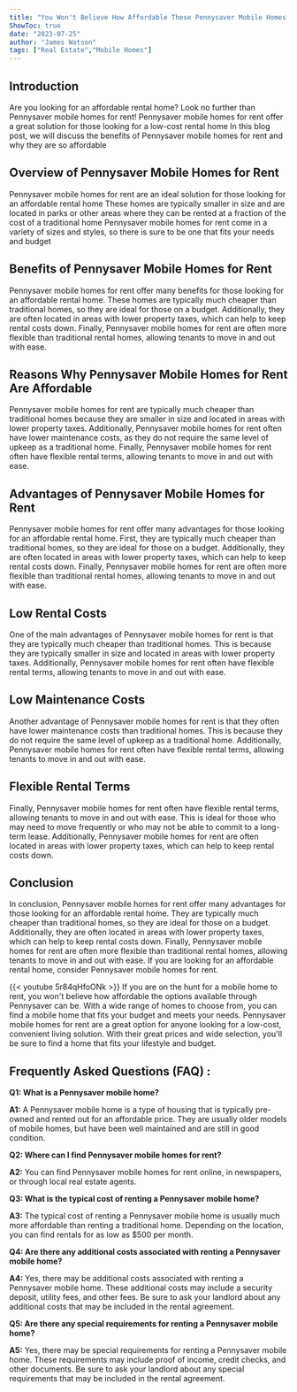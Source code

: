 ```yaml
---
title: "You Won't Believe How Affordable These Pennysaver Mobile Homes for Rent Are!"
ShowToc: true 
date: "2023-07-25"
author: "James Watson" 
tags: ["Real Estate","Mobile Homes"]
---
```

## Introduction
Are you looking for an affordable rental home? Look no further than Pennysaver mobile homes for rent! Pennysaver mobile homes for rent offer a great solution for those looking for a low-cost rental home In this blog post, we will discuss the benefits of Pennysaver mobile homes for rent and why they are so affordable

## Overview of Pennysaver Mobile Homes for Rent
Pennysaver mobile homes for rent are an ideal solution for those looking for an affordable rental home These homes are typically smaller in size and are located in parks or other areas where they can be rented at a fraction of the cost of a traditional home Pennysaver mobile homes for rent come in a variety of sizes and styles, so there is sure to be one that fits your needs and budget

## Benefits of Pennysaver Mobile Homes for Rent
Pennysaver mobile homes for rent offer many benefits for those looking for an affordable rental home. These homes are typically much cheaper than traditional homes, so they are ideal for those on a budget. Additionally, they are often located in areas with lower property taxes, which can help to keep rental costs down. Finally, Pennysaver mobile homes for rent are often more flexible than traditional rental homes, allowing tenants to move in and out with ease.

## Reasons Why Pennysaver Mobile Homes for Rent Are Affordable
Pennysaver mobile homes for rent are typically much cheaper than traditional homes because they are smaller in size and located in areas with lower property taxes. Additionally, Pennysaver mobile homes for rent often have lower maintenance costs, as they do not require the same level of upkeep as a traditional home. Finally, Pennysaver mobile homes for rent often have flexible rental terms, allowing tenants to move in and out with ease.

## Advantages of Pennysaver Mobile Homes for Rent
Pennysaver mobile homes for rent offer many advantages for those looking for an affordable rental home. First, they are typically much cheaper than traditional homes, so they are ideal for those on a budget. Additionally, they are often located in areas with lower property taxes, which can help to keep rental costs down. Finally, Pennysaver mobile homes for rent are often more flexible than traditional rental homes, allowing tenants to move in and out with ease.

## Low Rental Costs
One of the main advantages of Pennysaver mobile homes for rent is that they are typically much cheaper than traditional homes. This is because they are typically smaller in size and located in areas with lower property taxes. Additionally, Pennysaver mobile homes for rent often have flexible rental terms, allowing tenants to move in and out with ease.

## Low Maintenance Costs
Another advantage of Pennysaver mobile homes for rent is that they often have lower maintenance costs than traditional homes. This is because they do not require the same level of upkeep as a traditional home. Additionally, Pennysaver mobile homes for rent often have flexible rental terms, allowing tenants to move in and out with ease.

## Flexible Rental Terms
Finally, Pennysaver mobile homes for rent often have flexible rental terms, allowing tenants to move in and out with ease. This is ideal for those who may need to move frequently or who may not be able to commit to a long-term lease. Additionally, Pennysaver mobile homes for rent are often located in areas with lower property taxes, which can help to keep rental costs down.

## Conclusion
In conclusion, Pennysaver mobile homes for rent offer many advantages for those looking for an affordable rental home. They are typically much cheaper than traditional homes, so they are ideal for those on a budget. Additionally, they are often located in areas with lower property taxes, which can help to keep rental costs down. Finally, Pennysaver mobile homes for rent are often more flexible than traditional rental homes, allowing tenants to move in and out with ease. If you are looking for an affordable rental home, consider Pennysaver mobile homes for rent.

{{< youtube 5r84qHfoONk >}} 
If you are on the hunt for a mobile home to rent, you won't believe how affordable the options available through Pennysaver can be. With a wide range of homes to choose from, you can find a mobile home that fits your budget and meets your needs. Pennysaver mobile homes for rent are a great option for anyone looking for a low-cost, convenient living solution. With their great prices and wide selection, you'll be sure to find a home that fits your lifestyle and budget.

## Frequently Asked Questions (FAQ) :
**Q1: What is a Pennysaver mobile home?**

**A1:** A Pennysaver mobile home is a type of housing that is typically pre-owned and rented out for an affordable price. They are usually older models of mobile homes, but have been well maintained and are still in good condition. 

**Q2: Where can I find Pennysaver mobile homes for rent?**

**A2:** You can find Pennysaver mobile homes for rent online, in newspapers, or through local real estate agents. 

**Q3: What is the typical cost of renting a Pennysaver mobile home?**

**A3:** The typical cost of renting a Pennysaver mobile home is usually much more affordable than renting a traditional home. Depending on the location, you can find rentals for as low as $500 per month. 

**Q4: Are there any additional costs associated with renting a Pennysaver mobile home?**

**A4:** Yes, there may be additional costs associated with renting a Pennysaver mobile home. These additional costs may include a security deposit, utility fees, and other fees. Be sure to ask your landlord about any additional costs that may be included in the rental agreement. 

**Q5: Are there any special requirements for renting a Pennysaver mobile home?**

**A5:** Yes, there may be special requirements for renting a Pennysaver mobile home. These requirements may include proof of income, credit checks, and other documents. Be sure to ask your landlord about any special requirements that may be included in the rental agreement.



